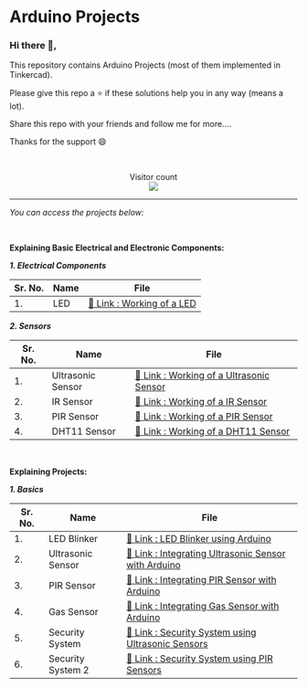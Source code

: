 <h1> Arduino Projects </h1>

### Hi there 👋,
<p> This repository contains Arduino Projects (most of them implemented in Tinkercad). </p>
<p> Please give this repo a ⭐ if these solutions help you in any way (means a lot). </p>
<p> Share this repo with your friends and follow me for more.... </p>
<p> Thanks for the support 😄 </p>
<br>
<p align="center"> 
  Visitor count<br>
  <img src="https://profile-counter.glitch.me/Arduino_Projects/count.svg" />
</p>

<hr>

_You can access the projects below:_

<br>

**Explaining Basic Electrical and Electronic Components:**

***1. Electrical Components***

| Sr. No. | Name | File |
|------|------|------|
|1.|LED|[🔗 Link : Working of a LED](https://github.com/HimeshKohad/Arduino_Projects/blob/main/Workings/LED.md)|


***2. Sensors***

| Sr. No. | Name | File |
|------|------|------|
|1.|Ultrasonic Sensor|[🔗 Link : Working of a Ultrasonic Sensor](https://github.com/HimeshKohad/Arduino_Projects/blob/main/Workings/Ultrasonic%20Sensor.md)|
|2.|IR Sensor|[🔗 Link : Working of a IR Sensor](https://github.com/HimeshKohad/Arduino_Projects/blob/main/Workings/IR%20Sensor.md)|
|3.|PIR Sensor|[🔗 Link : Working of a PIR Sensor](https://github.com/HimeshKohad/Arduino_Projects/blob/main/Workings/PIR%20Sensor.md)|
|4.|DHT11 Sensor|[🔗 Link : Working of a DHT11 Sensor](https://github.com/HimeshKohad/Arduino_Projects/blob/main/Workings/DHT11%20Sensor.md)|

<br>

**Explaining Projects:**

***1. Basics***

| Sr. No. | Name | File |
|------|------|------|
|1.|LED Blinker|[🔗 Link : LED Blinker using Arduino](https://github.com/HimeshKohad/Arduino_Projects/blob/main/Basics/LED_Blinker/LED_Blinker.md)|
|2.|Ultrasonic Sensor|[🔗 Link : Integrating Ultrasonic Sensor with Arduino](https://github.com/HimeshKohad/Arduino_Projects/blob/main/Basics/Integrating%20Ultrasonic%20Sensor/Ultrasonic_Sensor.md)|
|3.|PIR Sensor|[🔗 Link : Integrating PIR Sensor with Arduino](https://github.com/HimeshKohad/Arduino_Projects/blob/main/Basics/Integrating%20PIR%20Sensor/PIR%20(Motion%20Sensor).md)|
|4.|Gas Sensor|[🔗 Link : Integrating Gas Sensor with Arduino](https://github.com/HimeshKohad/Arduino_Projects/blob/main/Basics/Integrating%20Gas%20Sensor/Gas%20Sensor.md)|
|5.|Security System|[🔗 Link : Security System using Ultrasonic Sensors](https://github.com/HimeshKohad/Arduino_Projects/blob/main/Basics/Security%20System%20using%20Ultrasonic%20Sensors/Basic%20-%20Security%20System.md)|
|6.|Security System 2|[🔗 Link : Security System using PIR Sensors](https://github.com/HimeshKohad/Arduino_Projects/blob/main/Basics/Security%20System%20using%20PIR%20sensor/Basic%20-%20Security%20System2.md)|

